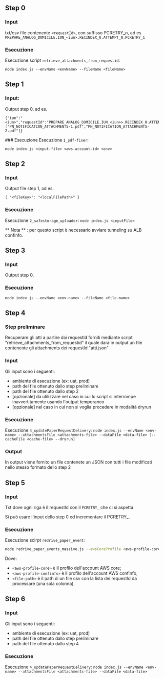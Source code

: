 ## Step 0

### Input
txt/csv file contenente `<requestId>`, con suffisso PCRETRY_n, ad es. `PREPARE_ANALOG_DOMICILE.IUN_<iun>.RECINDEX_0.ATTEMPT_0.PCRETRY_1`

### Esecuzione
Esecuzione script `retrieve_attachments_from_requestid`:

`node index.js --envName <envName> --fileName <fileName>`

## Step 1

### Input:
Output step 0, ad es. 
```
{"iun":"<iun>","requestId":"PREPARE_ANALOG_DOMICILE.IUN_<iun>>.RECINDEX_0.ATTEMPT_0","sentAt":null,"attachments":["PN_NOTIFICATION_ATTACHMENTS-1.pdf","PN_NOTIFICATION_ATTACHMENTS-2.pdf"]}
```

### Esecuzione
Esecuzione `1_pdf-fixer`:

`node index.js <input-file> <aws-account-id> <env>`

## Step 2

### Input
Output file step 1, ad es. 
```
{ "<fileKey>": "<localFilePath>" }
```

### Esecuzione
Esecuzione `2_safestorage_uploader`:
`node index.js <inputFile>`

** Nota ** : per questo script è necessario avviare tunneling su ALB confinfo.

## Step 3

### Input
Output step 0.

### Esecuzione
`node index.js --envName <env-name> --fileName <file-name>`

## Step 4
### Step preliminare
Recuperare gli atti a partire dai requestId forniti mediante script "retrieve_attachments_from_requestid" il quale darà in output un file contenente gli attachments dei requestId "atti.json"

### Input
Gli input sono i seguenti:
- <env-name> ambiente di esecuzione (ex: uat, prod)
- <attachments-file> path del file ottenuto dallo step preliminare
- <data-file> path del file ottenuto dallo step 2
- <cache-file> [opzionale] da utilizzare nel caso in cui lo script si interrompe inavvertitamente usando l'output temporaneo
- <dryrun> [opzionale] nel caso in cui non si voglia procedere in modalità dryrun

### Esecuzione
Esecuzione `4_updatePaperRequestDelivery`:
`node index.js --envName <env-name> --attachmentsFile <attachments-file> --dataFile <data-file> [--cacheFile <cache-file> --dryrun]`

### Output
In output viene fornito un file contenete un JSON con tutti i file modificati nello stesso formato dello step 2

## Step 5

### Input
Txt dove ogni riga è il requestId con il `PCRETRY_` che ci si aspetta.

Si può usare l'input dello step 0 ed incrementare il PCRETRY_.


### Esecuzione
Esecuzione scirpt `redrive_paper_event`:

```bash
node redrive_paper_events_massive.js --awsCoreProfile <aws-profile-core> --awsConfinfoProfile <aws-profile-confinfo> --file <file-path>

```
Dove:
- `<aws-profile-core>` è il profilo dell'account AWS core;
- `<aws-profile-confinfo>` è il profilo dell'account AWS confinfo;
- `<file-path>` è il path di un file csv con la lista dei requestId da processare (una sola colonna).


## Step 6
### Input
Gli input sono i seguenti:
- <env-name> ambiente di esecuzione (ex: uat, prod)
- <attachments-file> path del file ottenuto dallo step preliminare
- <data-file> path del file ottenuto dallo step 4
### Esecuzione
Esecuzione `4_updatePaperRequestDelivery`:
`node index.js --envName <env-name> --attachmentsFile <attachments-file> --dataFile <data-file>`

